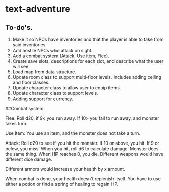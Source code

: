# text-adventure

## To-do's.

1. Make it so NPCs have inventories and that the player is able to take from said inventories.
1. Add hostile NPCs who attack on sight.
1. Add a combat system (Attack, Use item, Flee). 
1. Create save slots, descriptions for each slot, and describe what the user will see.
1. Load map from data structure.
1. Update room class to support multi-floor levels. Includes adding ceiling and floor classes.
1. Update character class to allow user to equip items.
1. Update character class to support levels. 
1. Adding support for currency. 


##Combat system:

Flee: Roll d20, if 9< you run away. If 10> you fail to run away, and monster takes turn.

Use Item: You use an item, and the monster does not take a turn.

Attack: Roll d20 to see if you hit the monster. If 10 or above, you hit. If 9 or below, you miss. When you hit, roll d6 to calculate damage. Monster does the same thing. When HP reaches 0, you die. Different weapons would have different dice damage. 

Different armors would increase your health by x amount. 

When combat is done, your health doesn't replenish itself. You have to use either a potion or find a spring of healing to regain HP.
